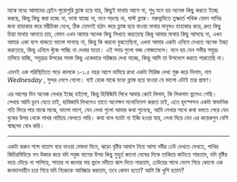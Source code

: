 মাঝে মধ্যে আমাদের ব্রেইন পুরোপুরি ব্ল্যাঙ্ক হয়ে যায়, কিছুই মাথায় আসে না, শুধু মনে হয় অনেক কিছু করতে ইচ্ছে করছে, কিন্তু কিছু করা হচ্ছে না, ভাবা যাচ্ছে না, মনে পড়ছে না, যাস্ট ব্ল্যাঙ্ক। মরুভুমিতে তৃষ্ণার্ত পথিক যেমন পানির জন্য হাহাকার করে মরীচিকা দেখে, ঠিক তেমনই হঠাৎ করে ব্ল্যাঙ্ক হয়ে যাওয়া মাথার মানুষও হাহাকার করে, দ্রুত কিছু চিন্তা মাথায় আনতে চায়, যেমন এখন আমার অনেক কিছু লিখতে করতেছে কিন্তু আমার মাথায় কিছু আসছে না, এখন আমার একা বসে থাকতে ভালো লাগছে না, কিন্তু কি করবো বুঝতেছিনা, এখনা আমার একটা এনিমে দেখতে অনেক ইচ্ছা করতেছে, কিন্তু এনিমে খুঁজে পাচ্ছি না দেখার মতো। এই সময় গুলো বড্ড গোজামেলে। মনে হয় যেন গভীর সমুদ্রে তলিয়ে যাচ্ছি, সমুদ্রের উপরের সমস্ত কিছু একেবারে পরিষ্কার দেখা যাচ্ছে, কিন্তু আমি তা উপভোগ করতে পারতেছি না।

এমনই এক পরিস্থিতিতে পড়ে কালকে ১-১.৫ বছর আগে নামিয়ে রাখা একটা সিরিজ দেখা শুরু করে দিলাম, নাম _Wednesday_ , সুন্দর লেগে গেলো। যাই হোক মাঝে মধ্যে ব্ল্যাঙ্ক হয়ে যাওয়া যে ভালো এটাই তার প্রমাণ।

এর আগের দিন অনেক লেখার ইচ্ছে হইলো, কিন্তু হিবিজিবি লিখে আবার কেটে দিলাম, কি লিখলাম ভুলেও গেছি। লেখায় আমি ডুবে যেতে চাই, হাবিজাবি লিখলেও তাতে অনেক্ষন মনোনিবেশ করতে চাই, এতে হৃদস্পন্দন একটা স্বাভাবিক গতি ফিরে পায় মাঝে মাঝে, ভালো লাগে, যেন লেখা গুলো আমার কথা শুনেছে, আমি লেখার সাথে কথা বলতে পেরে যেন বুকের উপর থেকে পাথর নামিয়ে ফেলতে পারি। কথা বলে যতটা না ইজি হওয়া যায়, লেখা দিয়ে যেন এর কয়েকগুন বেশি স্বাচ্ছন্দ্য বোধ করি। 

----
একটা করুন শব্দে বাতাস বয়ে যাওয়া মেঘলা দিনে, ঝড়ো বৃষ্টির আবাস নিয়ে আসা নদীর ঢেউ দেখতে দেখতে, পাখির কিচিরমিচিড়ে মন উজার করে যদি সবুজ ঘাসের উপর কিছু মুহুর্ত কালো মেঘের দিকে তাকিয়ে কাটাতে পারতাম, যদি বৃষ্টির ভয়ে দৌড়ে না পালিয়ে, সাতার না জানার ভয় ভুলে নদীতে ঝাপ দিতে পারতাম, ঢেউয়ের সাথে ভেসে গিয়ে কোনো এক জনমানবহীন চরে গিয়ে যদি নিজেকে আবিষ্কার করতাম, তবে কেমন হতো? আমি কি খুশি হতাম?
